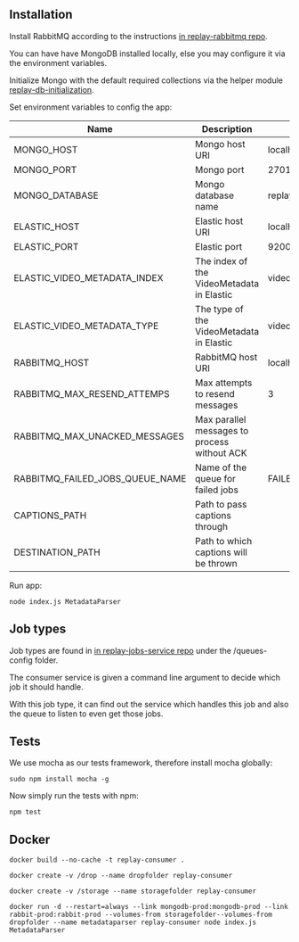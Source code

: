 ## Installation
Install RabbitMQ according to the instructions [in replay-rabbitmq repo](https://github.com/linnovate/replay-common/tree/develop/replay-rabbitmq).

You can have have MongoDB installed locally, else you may configure it via the environment variables.

Initialize Mongo with the default required collections via the helper module [replay-db-initialization](https://github.com/linnovate/replay-common/tree/develop/replay-db-initialization).

Set environment variables to config the app:

| Name                            | Description                                  | Default           |
|---------------------------------|----------------------------------------------|-------------------|
| MONGO_HOST                      | Mongo host URI                               | localhost         |
| MONGO_PORT                      | Mongo port                                   | 27017             |
| MONGO_DATABASE                  | Mongo database name                          | replay_dev        |
| ELASTIC_HOST                    | Elastic host URI                             | localhost         |
| ELASTIC_PORT                    | Elastic port                                 | 9200              |
| ELASTIC_VIDEO_METADATA_INDEX    | The index of the VideoMetadata in Elastic    | videometadatas    |
| ELASTIC_VIDEO_METADATA_TYPE     | The type of the VideoMetadata in Elastic     | videometadata     |
| RABBITMQ_HOST                   | RabbitMQ host URI                            | localhost         |
| RABBITMQ_MAX_RESEND_ATTEMPS     | Max attempts to resend messages              | 3                 |
| RABBITMQ_MAX_UNACKED_MESSAGES   | Max parallel messages to process without ACK |                   |
| RABBITMQ_FAILED_JOBS_QUEUE_NAME | Name of the queue for failed jobs            | FAILED_JOBS_QUEUE |
| CAPTIONS_PATH                   | Path to pass captions through                |                   |
| DESTINATION_PATH                | Path to which captions will be thrown        |                   |

Run app:
```
node index.js MetadataParser
```

## Job types
Job types are found in [in replay-jobs-service repo](https://github.com/linnovate/replay-common/tree/develop/replay-jobs-service) under the /queues-config folder.

The consumer service is given a command line argument to decide which job it should handle.

With this job type, it can find out the service which handles this job and also the queue to listen to even get those jobs.

## Tests
We use mocha as our tests framework, therefore install mocha globally:
```
sudo npm install mocha -g
```

Now simply run the tests with npm:
```
npm test
```

## Docker
```
docker build --no-cache -t replay-consumer .
```
```
docker create -v /drop --name dropfolder replay-consumer
```
```
docker create -v /storage --name storagefolder replay-consumer
```
```
docker run -d --restart=always --link mongodb-prod:mongodb-prod --link rabbit-prod:rabbit-prod --volumes-from storagefolder--volumes-from dropfolder --name metadataparser replay-consumer node index.js MetadataParser
```
